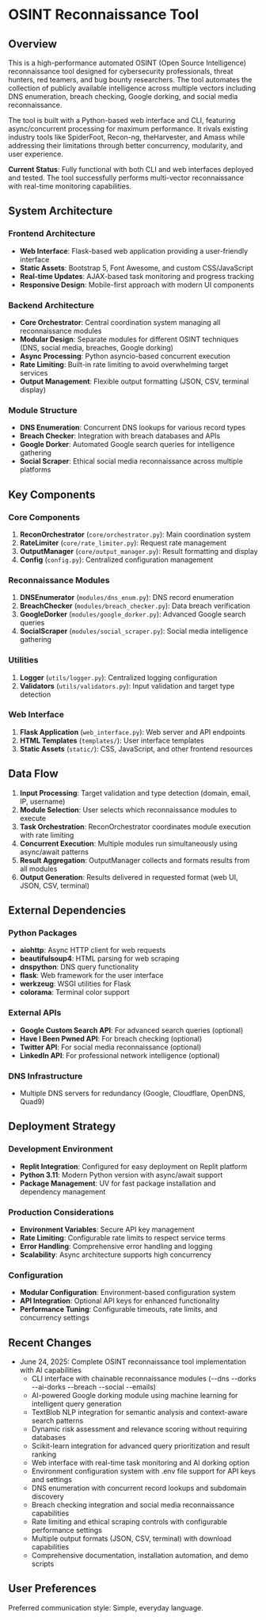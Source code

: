 # OSINT Reconnaissance Tool

## Overview

This is a high-performance automated OSINT (Open Source Intelligence) reconnaissance tool designed for cybersecurity professionals, threat hunters, red teamers, and bug bounty researchers. The tool automates the collection of publicly available intelligence across multiple vectors including DNS enumeration, breach checking, Google dorking, and social media reconnaissance.

The tool is built with a Python-based web interface and CLI, featuring async/concurrent processing for maximum performance. It rivals existing industry tools like SpiderFoot, Recon-ng, theHarvester, and Amass while addressing their limitations through better concurrency, modularity, and user experience.

**Current Status**: Fully functional with both CLI and web interfaces deployed and tested. The tool successfully performs multi-vector reconnaissance with real-time monitoring capabilities.

## System Architecture

### Frontend Architecture
- **Web Interface**: Flask-based web application providing a user-friendly interface
- **Static Assets**: Bootstrap 5, Font Awesome, and custom CSS/JavaScript
- **Real-time Updates**: AJAX-based task monitoring and progress tracking
- **Responsive Design**: Mobile-first approach with modern UI components

### Backend Architecture
- **Core Orchestrator**: Central coordination system managing all reconnaissance modules
- **Modular Design**: Separate modules for different OSINT techniques (DNS, social media, breaches, Google dorking)
- **Async Processing**: Python asyncio-based concurrent execution
- **Rate Limiting**: Built-in rate limiting to avoid overwhelming target services
- **Output Management**: Flexible output formatting (JSON, CSV, terminal display)

### Module Structure
- **DNS Enumeration**: Concurrent DNS lookups for various record types
- **Breach Checker**: Integration with breach databases and APIs
- **Google Dorker**: Automated Google search queries for intelligence gathering
- **Social Scraper**: Ethical social media reconnaissance across multiple platforms

## Key Components

### Core Components
1. **ReconOrchestrator** (`core/orchestrator.py`): Main coordination system
2. **RateLimiter** (`core/rate_limiter.py`): Request rate management
3. **OutputManager** (`core/output_manager.py`): Result formatting and display
4. **Config** (`config.py`): Centralized configuration management

### Reconnaissance Modules
1. **DNSEnumerator** (`modules/dns_enum.py`): DNS record enumeration
2. **BreachChecker** (`modules/breach_checker.py`): Data breach verification
3. **GoogleDorker** (`modules/google_dorker.py`): Advanced Google search queries
4. **SocialScraper** (`modules/social_scraper.py`): Social media intelligence gathering

### Utilities
1. **Logger** (`utils/logger.py`): Centralized logging configuration
2. **Validators** (`utils/validators.py`): Input validation and target type detection

### Web Interface
1. **Flask Application** (`web_interface.py`): Web server and API endpoints
2. **HTML Templates** (`templates/`): User interface templates
3. **Static Assets** (`static/`): CSS, JavaScript, and other frontend resources

## Data Flow

1. **Input Processing**: Target validation and type detection (domain, email, IP, username)
2. **Module Selection**: User selects which reconnaissance modules to execute
3. **Task Orchestration**: ReconOrchestrator coordinates module execution with rate limiting
4. **Concurrent Execution**: Multiple modules run simultaneously using async/await patterns
5. **Result Aggregation**: OutputManager collects and formats results from all modules
6. **Output Generation**: Results delivered in requested format (web UI, JSON, CSV, terminal)

## External Dependencies

### Python Packages
- **aiohttp**: Async HTTP client for web requests
- **beautifulsoup4**: HTML parsing for web scraping
- **dnspython**: DNS query functionality
- **flask**: Web framework for the user interface
- **werkzeug**: WSGI utilities for Flask
- **colorama**: Terminal color support

### External APIs
- **Google Custom Search API**: For advanced search queries (optional)
- **Have I Been Pwned API**: For breach checking (optional)
- **Twitter API**: For social media reconnaissance (optional)
- **LinkedIn API**: For professional network intelligence (optional)

### DNS Infrastructure
- Multiple DNS servers for redundancy (Google, Cloudflare, OpenDNS, Quad9)

## Deployment Strategy

### Development Environment
- **Replit Integration**: Configured for easy deployment on Replit platform
- **Python 3.11**: Modern Python version with async/await support
- **Package Management**: UV for fast package installation and dependency management

### Production Considerations
- **Environment Variables**: Secure API key management
- **Rate Limiting**: Configurable rate limits to respect service terms
- **Error Handling**: Comprehensive error handling and logging
- **Scalability**: Async architecture supports high concurrency

### Configuration
- **Modular Configuration**: Environment-based configuration system
- **API Integration**: Optional API keys for enhanced functionality
- **Performance Tuning**: Configurable timeouts, rate limits, and concurrency settings

## Recent Changes

- June 24, 2025: Complete OSINT reconnaissance tool implementation with AI capabilities
  - CLI interface with chainable reconnaissance modules (--dns --dorks --ai-dorks --breach --social --emails)
  - AI-powered Google dorking module using machine learning for intelligent query generation
  - TextBlob NLP integration for semantic analysis and context-aware search patterns
  - Dynamic risk assessment and relevance scoring without requiring databases
  - Scikit-learn integration for advanced query prioritization and result ranking
  - Web interface with real-time task monitoring and AI dorking option
  - Environment configuration system with .env file support for API keys and settings
  - DNS enumeration with concurrent record lookups and subdomain discovery
  - Breach checking integration and social media reconnaissance capabilities
  - Rate limiting and ethical scraping controls with configurable performance settings
  - Multiple output formats (JSON, CSV, terminal) with download capabilities
  - Comprehensive documentation, installation automation, and demo scripts

## User Preferences

Preferred communication style: Simple, everyday language.